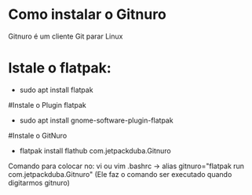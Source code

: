 # Como instalar o Gitnuro
Gitnuro é um cliente Git parar Linux

# Istale o flatpak:
- sudo apt install flatpak

#Instale o Plugin flatpak
- sudo apt install gnome-software-plugin-flatpak

#Instale o GitNuro
- flatpak install flathub com.jetpackduba.Gitnuro

Comando para colocar no: vi ou vim .bashrc -> alias gitnuro="flatpak run com.jetpackduba.Gitnuro" (Ele faz o comando ser executado quando digitarmos gitnuro)
